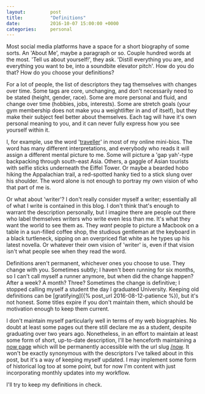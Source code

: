 ```yaml
---
layout:         post
title:          "Definitions"
date:           2016-10-07 15:00:00 +0000
categories:     personal
---
```


Most social media platforms have a space for a short biography of some sorts. An 'About Me', maybe a paragraph or so. Couple hundred words at the most. 'Tell us about yourself!', they ask. 'Distill everything you are, and everything you want to be, into a soundbite elevator pitch'. How do you do that? How do you choose your definitions?

<!-- Read More -->

For a lot of people, the list of descriptors they tag themselves with changes over time. Some tags are core, unchanging, and don't necessarily need to be stated (height, gender, race). Some are more personal and fluid, and change over time (hobbies, jobs, interests). Some are stretch goals (your gym membership does not make you a weightlifter in and of itself), but they make their subject feel better about themselves. Each tag will have it's own personal meaning to you, and it can never fully express how you see yourself within it.

I, for example, use the word '[traveller][blog-post-travel]' in most of my online mini-bios. The word has many different interpretations, and everybody who reads it will assign a different mental picture to me. Some will picture a 'gap yah'-type backpacking through south-east Asia. Others, a gaggle of Asian tourists with selfie sticks underneath the Eiffel Tower. Or maybe a bearded hobo hiking the Appalachian trail, a red-spotted hanky tied to a stick slung over his shoulder. The word alone is not enough to portray my own vision of who that part of me is.

Or what about 'writer'? I don't really consider myself a writer; essentially all of what I write is contained in this blog. I don't think that's enough to warrant the description personally, but I imagine there are people out there who label themselves writers who write even less than me. It's what they want the world to see them as. They *want* people to picture a Macbook on a table in a sun-filled coffee shop, the studious gentleman at the keyboard in a black turtleneck, sipping on an overpriced flat white as he types up his latest novella. Or whatever their own vision of 'writer' is, even if that vision isn't what people see when they read the word.

Definitions aren't permanent, whichever ones you choose to use. They change with you. Sometimes subtly; I haven't been running for six months, so I can't call myself a runner anymore, but when did the change happen? After a week? A month? Three? Sometimes the change is definitive; I stopped calling myself a student the day I graduated University. Keeping old definitions can be [gratifying]({% post_url 2016-08-12-patience %}), but it's not honest. Some titles expire if you don't maintain them, which should be motivation enough to keep them current.

I don't maintain myself particularly well in terms of my web biographies. No doubt at least some pages out there still declare me as a student, despite graduating over two years ago. Nonetheless, in an effort to maintain at least some form of short, up-to-date description, I'll be henceforth maintaining a [now page][now-home-link] which will be permanently accessible with the url slug [/now][now-link]. It won't be exactly synonymous with the descriptors I've talked about in this post, but it's a way of keeping myself updated. I may implement some form of historical log too at some point, but for now I'm content with just incorporating monthly updates into my workflow.

I'll try to keep my definitions in check.

[blog-post-travel]: http://blog.camerondoyle.co.uk/#travel
[now-home-link]: http://nownownow.com/about
[now-link]: http://blog.camerondoyle.co.uk/now/